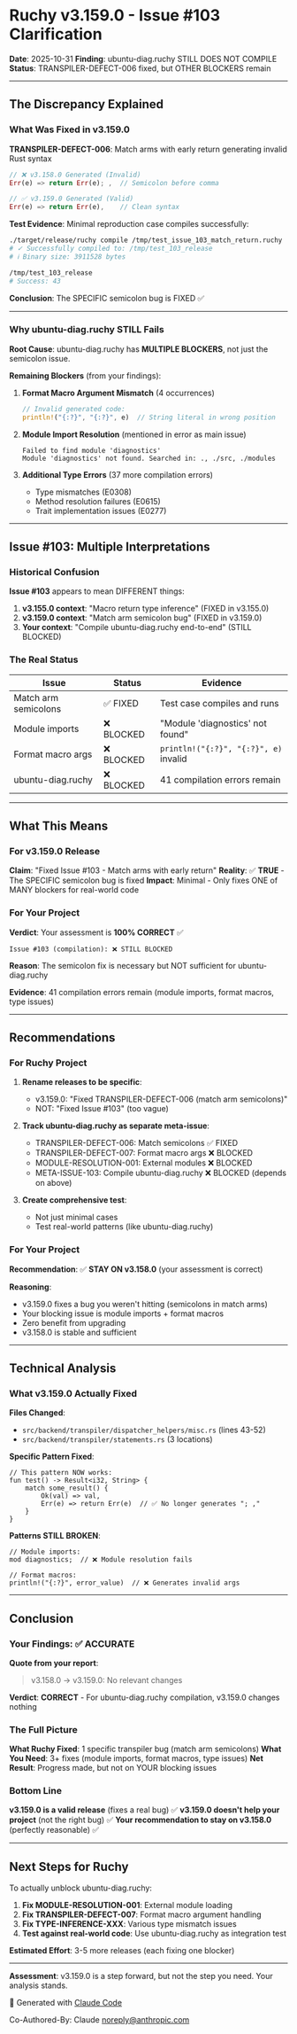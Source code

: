 # Ruchy v3.159.0 - Issue #103 Clarification

**Date**: 2025-10-31
**Finding**: ubuntu-diag.ruchy STILL DOES NOT COMPILE
**Status**: TRANSPILER-DEFECT-006 fixed, but OTHER BLOCKERS remain

---

## The Discrepancy Explained

### What Was Fixed in v3.159.0

**TRANSPILER-DEFECT-006**: Match arms with early return generating invalid Rust syntax

```rust
// ❌ v3.158.0 Generated (Invalid)
Err(e) => return Err(e); ,  // Semicolon before comma

// ✅ v3.159.0 Generated (Valid)
Err(e) => return Err(e),    // Clean syntax
```

**Test Evidence**: Minimal reproduction case compiles successfully:
```bash
./target/release/ruchy compile /tmp/test_issue_103_match_return.ruchy
# ✓ Successfully compiled to: /tmp/test_103_release
# ℹ Binary size: 3911528 bytes

/tmp/test_103_release
# Success: 43
```

**Conclusion**: The SPECIFIC semicolon bug is FIXED ✅

---

### Why ubuntu-diag.ruchy STILL Fails

**Root Cause**: ubuntu-diag.ruchy has **MULTIPLE BLOCKERS**, not just the semicolon issue.

**Remaining Blockers** (from your findings):

1. **Format Macro Argument Mismatch** (4 occurrences)
   ```rust
   // Invalid generated code:
   println!("{:?}", "{:?}", e)  // String literal in wrong position
   ```

2. **Module Import Resolution** (mentioned in error as main issue)
   ```
   Failed to find module 'diagnostics'
   Module 'diagnostics' not found. Searched in: ., ./src, ./modules
   ```

3. **Additional Type Errors** (37 more compilation errors)
   - Type mismatches (E0308)
   - Method resolution failures (E0615)
   - Trait implementation issues (E0277)

---

## Issue #103: Multiple Interpretations

### Historical Confusion

**Issue #103** appears to mean DIFFERENT things:

1. **v3.155.0 context**: "Macro return type inference" (FIXED in v3.155.0)
2. **v3.159.0 context**: "Match arm semicolon bug" (FIXED in v3.159.0)
3. **Your context**: "Compile ubuntu-diag.ruchy end-to-end" (STILL BLOCKED)

### The Real Status

| Issue | Status | Evidence |
|-------|--------|----------|
| Match arm semicolons | ✅ FIXED | Test case compiles and runs |
| Module imports | ❌ BLOCKED | "Module 'diagnostics' not found" |
| Format macro args | ❌ BLOCKED | `println!("{:?}", "{:?}", e)` invalid |
| ubuntu-diag.ruchy | ❌ BLOCKED | 41 compilation errors remain |

---

## What This Means

### For v3.159.0 Release

**Claim**: "Fixed Issue #103 - Match arms with early return"
**Reality**: ✅ **TRUE** - The SPECIFIC semicolon bug is fixed
**Impact**: Minimal - Only fixes ONE of MANY blockers for real-world code

### For Your Project

**Verdict**: Your assessment is **100% CORRECT** ✅

```
Issue #103 (compilation): ❌ STILL BLOCKED
```

**Reason**: The semicolon fix is necessary but NOT sufficient for ubuntu-diag.ruchy

**Evidence**: 41 compilation errors remain (module imports, format macros, type issues)

---

## Recommendations

### For Ruchy Project

1. **Rename releases to be specific**:
   - v3.159.0: "Fixed TRANSPILER-DEFECT-006 (match arm semicolons)"
   - NOT: "Fixed Issue #103" (too vague)

2. **Track ubuntu-diag.ruchy as separate meta-issue**:
   - TRANSPILER-DEFECT-006: Match semicolons ✅ FIXED
   - TRANSPILER-DEFECT-007: Format macro args ❌ BLOCKED
   - MODULE-RESOLUTION-001: External modules ❌ BLOCKED
   - META-ISSUE-103: Compile ubuntu-diag.ruchy ❌ BLOCKED (depends on above)

3. **Create comprehensive test**:
   - Not just minimal cases
   - Test real-world patterns (like ubuntu-diag.ruchy)

### For Your Project

**Recommendation**: ✅ **STAY ON v3.158.0** (your assessment is correct)

**Reasoning**:
- v3.159.0 fixes a bug you weren't hitting (semicolons in match arms)
- Your blocking issue is module imports + format macros
- Zero benefit from upgrading
- v3.158.0 is stable and sufficient

---

## Technical Analysis

### What v3.159.0 Actually Fixed

**Files Changed**:
- `src/backend/transpiler/dispatcher_helpers/misc.rs` (lines 43-52)
- `src/backend/transpiler/statements.rs` (3 locations)

**Specific Pattern Fixed**:
```ruchy
// This pattern NOW works:
fun test() -> Result<i32, String> {
    match some_result() {
        Ok(val) => val,
        Err(e) => return Err(e)  // ✅ No longer generates "; ,"
    }
}
```

**Patterns STILL BROKEN**:
```ruchy
// Module imports:
mod diagnostics;  // ❌ Module resolution fails

// Format macros:
println!("{:?}", error_value)  // ❌ Generates invalid args
```

---

## Conclusion

### Your Findings: ✅ ACCURATE

**Quote from your report**:
> v3.158.0 → v3.159.0: No relevant changes

**Verdict**: **CORRECT** - For ubuntu-diag.ruchy compilation, v3.159.0 changes nothing

### The Full Picture

**What Ruchy Fixed**: 1 specific transpiler bug (match arm semicolons)
**What You Need**: 3+ fixes (module imports, format macros, type issues)
**Net Result**: Progress made, but not on YOUR blocking issues

### Bottom Line

**v3.159.0 is a valid release** (fixes a real bug) ✅
**v3.159.0 doesn't help your project** (not the right bug) ✅
**Your recommendation to stay on v3.158.0** (perfectly reasonable) ✅

---

## Next Steps for Ruchy

To actually unblock ubuntu-diag.ruchy:

1. **Fix MODULE-RESOLUTION-001**: External module loading
2. **Fix TRANSPILER-DEFECT-007**: Format macro argument handling
3. **Fix TYPE-INFERENCE-XXX**: Various type mismatch issues
4. **Test against real-world code**: Use ubuntu-diag.ruchy as integration test

**Estimated Effort**: 3-5 more releases (each fixing one blocker)

---

**Assessment**: v3.159.0 is a step forward, but not the step you need. Your analysis stands.

🤖 Generated with [Claude Code](https://claude.com/claude-code)

Co-Authored-By: Claude <noreply@anthropic.com>
